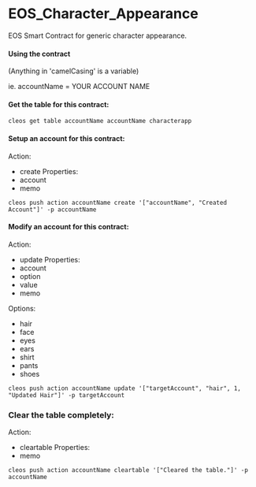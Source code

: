 # EOS_Character_Appearance
EOS Smart Contract for generic character appearance.

#### Using the contract
(Anything in 'camelCasing' is a variable)

ie. accountName = YOUR ACCOUNT NAME

#### Get the table for this contract:
```
cleos get table accountName accountName characterapp
```

#### Setup an account for this contract:
Action:
* create
Properties:
* account
* memo
```
cleos push action accountName create '["accountName", "Created Account"]' -p accountName
```

#### Modify an account for this contract:
Action:
* update
Properties:
* account
* option
* value
* memo

Options:
* hair
* face
* eyes
* ears
* shirt
* pants
* shoes
```
cleos push action accountName update '["targetAccount", "hair", 1, "Updated Hair"]' -p targetAccount
```

### Clear the table completely:
Action:
* cleartable
Properties:
* memo
```
cleos push action accountName cleartable '["Cleared the table."]' -p accountName
```

